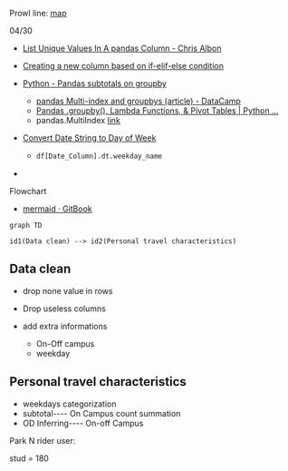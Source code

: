 Prowl line: [map](https://uwm.edu/transportation/prowllinecommuters/) 

04/30

* [List Unique Values In A pandas Column - Chris Albon](https://chrisalbon.com/python/data_wrangling/pandas_list_unique_values_in_column/)

* [Creating a new column based on if-elif-else condition](https://stackoverflow.com/questions/21702342/creating-a-new-column-based-on-if-elif-else-condition)

* [Python - Pandas subtotals on groupby](https://stackoverflow.com/questions/47494720/python-pandas-subtotals-on-groupby)

  * [pandas Multi-index and groupbys (article) - DataCamp](https://www.datacamp.com/community/tutorials/pandas-multi-index) 
  * [Pandas .groupby(), Lambda Functions, & Pivot Tables | Python ...](https://mode.com/python-tutorial/pandas-groupby-and-python-lambda-functions/) 
  * pandas.MultiIndex [link](https://pandas.pydata.org/pandas-docs/stable/user_guide/advanced.html) 

* [Convert Date String to Day of Week](https://stackoverflow.com/questions/16766643/convert-date-string-to-day-of-week)

  * ```py
    df[Date_Column].dt.weekday_name
    ```

* 

Flowchart

* [mermaid · GitBook](https://mermaidjs.github.io/)



```mermaid
graph TD

id1(Data clean) --> id2(Personal travel characteristics)
```

## Data clean

* drop none value in rows

* Drop useless columns

* add extra informations

  * On-Off campus
  * weekday

  

## Personal travel characteristics

* weekdays categorization
* subtotal---- On Campus count summation
* OD Inferring---- On-off Campus

Park N rider user:

stud = 180 